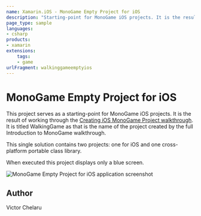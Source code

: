 ```yaml
---
name: Xamarin.iOS - MonoGame Empty Project for iOS
description: "Starting-point for MonoGame iOS projects. It is the result of working through the Creating iOS MonoGame Project... (game)"
page_type: sample
languages:
- csharp
products:
- xamarin
extensions:
    tags:
    - game
urlFragment: walkinggameemptyios
---
```

# MonoGame Empty Project for iOS

This project serves as a starting-point for MonoGame iOS projects.  It is the result of working through the [Creating iOS MonoGame Project walkthrough](https://docs.microsoft.com/xamarin/graphics-games/monogame/introduction/part1).  It is titled WalkingGame as that is the name of the project created by the full Introduction to MonoGame walkthrough.

This single solution contains two projects:  one for iOS and one cross-platform portable class library.

When executed this project displays only a blue screen.

![MonoGame Empty Project for iOS application screenshot](Screenshots/Screenshot1.png "MonoGame Empty Project for iOS application screenshot")

## Author

Victor Chelaru